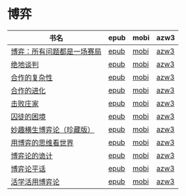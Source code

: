 # 博弈

| 书名 | epub | mobi | azw3 |
| --- | --- | --- | --- |
| [博弈：所有问题都是一场赛局](http://ct.dalanmei.com/f/31084289-570357289-0e5c25) | [epub](http://ct.dalanmei.com/f/31084289-570357289-0e5c25) | [mobi](http://ct.dalanmei.com/f/31084289-570145559-20af3d) | [azw3](http://ct.dalanmei.com/f/31084289-571403835-bb7bd3) |
| [绝地谈判](http://ct.dalanmei.com/f/31084289-572117551-cbd98e) | [epub](http://ct.dalanmei.com/f/31084289-572117551-cbd98e) | [mobi](http://ct.dalanmei.com/f/31084289-571652050-786a0f) | [azw3](http://ct.dalanmei.com/f/31084289-572180019-ca44ff) |
| [合作的复杂性](http://ct.dalanmei.com/f/31084289-571795604-6dee9c) | [epub](http://ct.dalanmei.com/f/31084289-571795604-6dee9c) | [mobi](http://ct.dalanmei.com/f/31084289-571530886-415c17) | [azw3](http://ct.dalanmei.com/f/31084289-571987957-d07ce8) |
| [合作的进化](http://ct.dalanmei.com/f/31084289-571915713-479a13) | [epub](http://ct.dalanmei.com/f/31084289-571915713-479a13) | [mobi](http://ct.dalanmei.com/f/31084289-571557571-3aad48) | [azw3](http://ct.dalanmei.com/f/31084289-572074608-a214d8) |
| [击败庄家](http://ct.dalanmei.com/f/31084289-571921317-cf601d) | [epub](http://ct.dalanmei.com/f/31084289-571921317-cf601d) | [mobi](http://ct.dalanmei.com/f/31084289-571559297-a4ce6c) | [azw3](http://ct.dalanmei.com/f/31084289-572076719-c208d8) |
| [囚徒的困境](http://ct.dalanmei.com/f/31084289-571774692-8c818a) | [epub](http://ct.dalanmei.com/f/31084289-571774692-8c818a) | [mobi](http://ct.dalanmei.com/f/31084289-571497383-d67b89) | [azw3](http://ct.dalanmei.com/f/31084289-571871341-a55231) |
| [妙趣横生博弈论（珍藏版）](http://ct.dalanmei.com/f/31084289-571777102-545d24) | [epub](http://ct.dalanmei.com/f/31084289-571777102-545d24) | [mobi](http://ct.dalanmei.com/f/31084289-571513834-415e5b) | [azw3](http://ct.dalanmei.com/f/31084289-571876357-63e298) |
| [用博弈的思维看世界](http://ct.dalanmei.com/f/31084289-571777318-9912eb) | [epub](http://ct.dalanmei.com/f/31084289-571777318-9912eb) | [mobi](http://ct.dalanmei.com/f/31084289-571514435-b674e3) | [azw3](http://ct.dalanmei.com/f/31084289-571876390-4da6d2) |
| [博弈论的诡计](http://ct.dalanmei.com/f/31084289-571778230-0117cb) | [epub](http://ct.dalanmei.com/f/31084289-571778230-0117cb) | [mobi](http://ct.dalanmei.com/f/31084289-571517547-edbbda) | [azw3](http://ct.dalanmei.com/f/31084289-571877147-252398) |
| [博弈论平话](http://ct.dalanmei.com/f/31084289-571778235-9ec0f4) | [epub](http://ct.dalanmei.com/f/31084289-571778235-9ec0f4) | [mobi](http://ct.dalanmei.com/f/31084289-571517552-de1a6e) | [azw3](http://ct.dalanmei.com/f/31084289-571877158-bc6f1e) |
| [活学活用博弈论](None) | [epub](None) | [mobi](None) | [azw3](None) |
